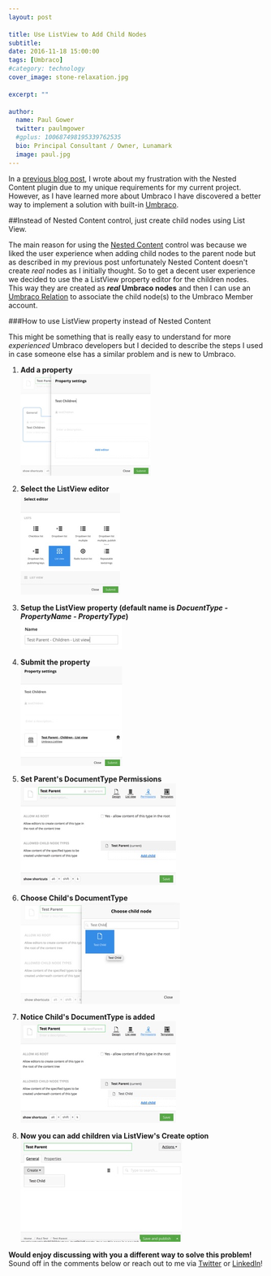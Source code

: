 ```yaml
---
layout: post

title: Use ListView to Add Child Nodes
subtitle: 
date: 2016-11-18 15:00:00
tags: [Umbraco]
#category: technology
cover_image: stone-relaxation.jpg

excerpt: ""

author:
  name: Paul Gower
  twitter: paulmgower
  #gplus: 100687498195339762535 
  bio: Principal Consultant / Owner, Lunamark
  image: paul.jpg
---
```


In a [previous blog post](/Frustration-with-Umbraco-Nested-Content.html), I wrote about my frustration with the Nested Content plugin due to my unique requirements for my current project.  However, as I have learned more about Umbraco I have discovered a better way to implement a solution with built-in [Umbraco](//umbraco.com).

##Instead of Nested Content control, just create child nodes using List View.

The main reason for using the [Nested Content](//our.umbraco.org/projects/backoffice-extensions/nested-content/) control was because we liked the user experience when adding child nodes to the parent node but as described in my previous post unfortunately Nested Content doesn't create _real_ nodes as I initially thought.  So to get a decent user experience we decided to use the a ListView property editor for the children nodes.  This way they are created as **_real_ Umbraco nodes** and then I can use an [Umbraco Relation](//umbraco.com/follow-us/blog-archive/2012/12/7/getting-to-know-umbraco-relations/) to associate the child node(s) to the Umbraco Member account.

###How to use ListView property instead of Nested Content

This might be something that is really easy to understand for more _experienced_ Umbraco developers but I decided to describe the steps I used in case someone else has a similar problem and is new to Umbraco.

1. **Add a property**    
[![Add a property](/images/articles/2016-11-26-01-add-property_thumb.jpg)][add-property]

2. **Select the ListView editor**    
[![ListView property](/images/articles/2016-11-26-02-listview-property-editor_thumb.jpg)][select-listview]

3. **Setup the ListView property (default name is _DocuentType - PropertyName - PropertyType_)**    
[![ListView property](/images/articles/2016-11-26-03-listview-property-default-name_thumb.jpg)][setup-listview]

4. **Submit the property**  
[![ListView property](/images/articles/2016-11-26-04-listview-property-set_thumb.jpg)][submit-property]

5. **Set Parent's DocumentType Permissions**  
[![ListView property](/images/articles/2016-11-26-05-permissions_thumb.jpg)][parent-permissions]

6. **Choose Child's DocumentType**  
[![ListView property](/images/articles/2016-11-26-06-permissions-child_thumb.jpg)][choose-child]

7. **Notice Child's DocumentType is added**  
[![ListView property](/images/articles/2016-11-26-07-permissions-child-added_thumb.jpg)][child-added]

8. **Now you can add children via ListView's Create option**  
[![ListView property](/images/articles/2016-11-26-08-listview-example-child_thumb.jpg)][child-create-available]

[add-property]: /images/articles/2016-11-26-01-add-property.jpg "Click to see larger screenshot"
[select-listview]: /images/articles/2016-11-26-02-listview-property-editor.jpg "Click to see larger screenshot"
[setup-listview]: /images/articles/2016-11-26-03-listview-property-default-name.jpg "Click to see larger screenshot"
[submit-property]: /images/articles/2016-11-26-04-listview-property-set.jpg "Click to see larger screenshot"
[parent-permissions]: /images/articles/2016-11-26-05-permissions.jpg "Click to see larger screenshot"
[choose-child]: /images/articles/2016-11-26-06-permissions-child.jpg "Click to see larger screenshot"
[child-added]: /images/articles/2016-11-26-07-permissions-child-added.jpg "Click to see larger screenshot"
[child-create-available]: /images/articles/2016-11-26-08-listview-example-child.jpg "Click to see larger screenshot"

**Would enjoy discussing with you a different way to solve this problem!**  Sound off in the comments below or reach out to me via [Twitter](//twitter.com/paulmgower) or [LinkedIn](//linkedin.com/in/pmgower)!